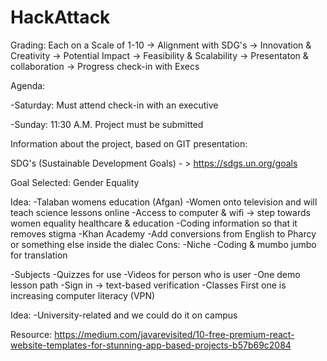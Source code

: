 # HackAttack

Grading: Each on a Scale of 1-10
-> Alignment with SDG's
-> Innovation & Creativity
-> Potential Impact
-> Feasibility & Scalability
-> Presentaton & collaboration
-> Progress check-in with Execs

Agenda:

-Saturday: Must attend check-in with an executive

-Sunday: 11:30 A.M. Project must be submitted

Information about the project, based on GIT presentation:

SDG's (Sustainable Development Goals) - > https://sdgs.un.org/goals

Goal Selected: 
Gender Equality

Idea:
-Talaban womens education (Afgan)
-Women onto television and will teach science lessons online
-Access to computer & wifi -> step towards women equality healthcare & education
-Coding information so that it removes stigma
-Khan Academy
-Add conversions from English to Pharcy or something else inside the dialec
Cons:
-Niche
-Coding & mumbo jumbo for translation

-Subjects
-Quizzes for use
-Videos for person who is user
-One demo lesson path
-Sign in -> text-based verification
-Classes First one is increasing computer literacy (VPN)

Idea:
-University-related and we could do it on campus

Resource:
https://medium.com/javarevisited/10-free-premium-react-website-templates-for-stunning-app-based-projects-b57b69c2084
